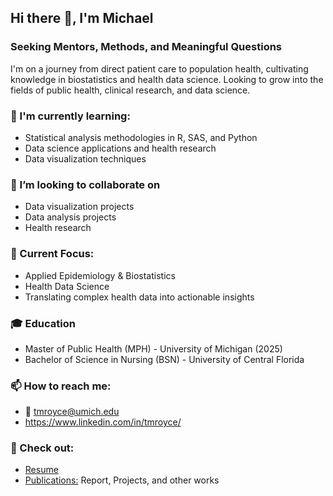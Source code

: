 ## Hi there 👋, I'm Michael

### Seeking Mentors, Methods, and Meaningful Questions
I'm on a journey from direct patient care to population health, cultivating knowledge in biostatistics and health data science. Looking to grow into the fields of public health, clinical research, and data science.

### 🌱 I'm currently learning:
- Statistical analysis methodologies in R, SAS, and Python
- Data science applications and health research
- Data visualization techniques

### 🤝 I’m looking to collaborate on
- Data visualization projects
- Data analysis projects
- Health research

### 🔭 Current Focus:

- Applied Epidemiology & Biostatistics
- Health Data Science
- Translating complex health data into actionable insights

### 🎓 Education

- Master of Public Health (MPH) - University of Michigan (2025)
- Bachelor of Science in Nursing (BSN) - University of Central Florida

### 📫 How to reach me:
- 📧 tmroyce@umich.edu
- https://www.linkedin.com/in/tmroyce/

### 📄 Check out:
- [Resume](https://github.com/tmroyce/pub/blob/main/resume.pdf)
- [Publications:](https://github.com/tmroyce/pub/blob/main/README.md) Report, Projects, and other works


<!--
**tmroyce/tmroyce** is a ✨ _special_ ✨ repository because its `README.md` (this file) appears on your GitHub profile.

Here are some ideas to get you started:

- 🔭 I’m currently working on ...
- 🌱 I’m currently learning ...
- 👯 I’m looking to collaborate on ...
- 🤔 I’m looking for help with ...
- 💬 Ask me about ...
- 📫 How to reach me: ...
- 😄 Pronouns: ...
- ⚡ Fun fact: ...
-->
